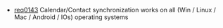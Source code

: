  * [req0143](https://github.com/DomainDrivenArchitecture/ddaRequirement/blob/master/de/requirements/req0143.md) Calendar/Contact synchronization works on all (Win / Linux / Mac / Android / IOs) operating systems